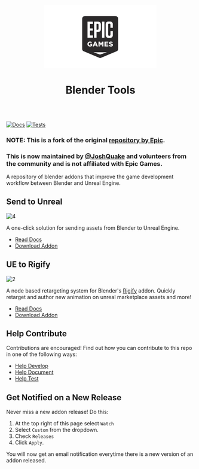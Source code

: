 <p align="center">
  <img width="300" src="https://github.com/poly-hammer/BlenderTools/blob/main/docs/images/1.png?raw=true" alt="icon"/>
</p>
<h1 align="center">Blender Tools</h1>
<br></br>

[![Docs](https://github.com/poly-hammer/BlenderTools/actions/workflows/docs.yml/badge.svg)](https://github.com/poly-hammer/BlenderTools/actions/workflows/docs.yml)
[![Tests](https://github.com/poly-hammer/BlenderTools/actions/workflows/tests.yml/badge.svg)](https://github.com/poly-hammer/BlenderTools/actions/workflows/tests.yml)



### NOTE: This is a fork of the original [repository by Epic](https://github.com/EpicGamesExt/BlenderTools). 
### This is now maintained by [@JoshQuake](https://github.com/JoshQuake) and volunteers from the community and is not affiliated with Epic Games. 

A repository of blender addons that improve the game development workflow between Blender and Unreal Engine.


## Send to Unreal

![4](docs/images/send2ue/4.gif)

A one-click solution for sending assets from Blender to Unreal Engine.

* [Read Docs](https://poly-hammer.github.io/BlenderTools/send2ue/)
* [Download Addon](https://github.com/poly-hammer/BlenderTools/releases?q=Send+to+Unreal&expanded=true)


## UE to Rigify

![2](./docs/images/ue2rigify/2.png)

A node based retargeting system for Blender's
[Rigify](https://docs.blender.org/manual/en/latest/addons/rigging/rigify/index.html) addon. Quickly retarget and author
new animation on unreal marketplace assets and more!

* [Read Docs](https://poly-hammer.github.io/BlenderTools/ue2rigify/)
* [Download Addon](https://github.com/poly-hammer/BlenderTools/releases?q=UE+to+Rigify&expanded=true)


## Help Contribute
Contributions are encouraged! Find out how you can contribute to this repo in one of the following ways:

* [Help Develop](https://poly-hammer.github.io/BlenderTools/contributing/development.html)
* [Help Document](https://poly-hammer.github.io/BlenderTools/contributing/documentation.html)
* [Help Test](https://poly-hammer.github.io/BlenderTools/contributing/testing.html)


## Get Notified on a New Release
Never miss a new addon release! Do this:
1. At the top right of this page select `Watch`
1. Select `Custom` from the dropdown.
1. Check `Releases`
1. Click `Apply`.

You will now get an email notification everytime there is a new version of an addon released.



